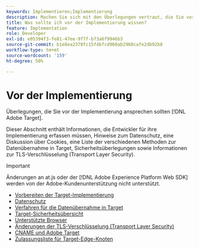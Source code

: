 ```yaml
---
keywords: Implementieren;Implementierung
description: Machen Sie sich mit den Überlegungen vertraut, die Sie vor der Implementierung von Adobe Target beachten sollten.
title: Was sollte ich vor der Implementierung wissen?
feature: Implementation
role: Developer
exl-id: e05394f3-fe81-47ee-9f7f-b73a6f9946b3
source-git-commit: b1e8ea2370fc15f4bfcd960ab2960cafe2db92b8
workflow-type: tm+mt
source-wordcount: '159'
ht-degree: 50%

---
```


# Vor der Implementierung

Überlegungen, die Sie vor der Implementierung ansprechen sollten [!DNL Adobe Target].

Dieser Abschnitt enthält Informationen, die Entwickler für ihre Implementierung erfassen müssen, Hinweise zum Datenschutz, eine Diskussion über Cookies, eine Liste der verschiedenen Methoden zur Datenübernahme in Target, Sicherheitsüberlegungen sowie Informationen zur TLS-Verschlüsselung (Transport Layer Security).

>[!IMPORTANT]
>
>Änderungen an at.js oder der [!DNL Adobe Experience Platform Web SDK] werden von der Adobe-Kundenunterstützung nicht unterstützt.

- [Vorbereiten der Target-Implementierung](https://developer.adobe.com/target/before-implement/prepare-to-implement-target/)
- [Datenschutz](https://developer.adobe.com/target/before-implement/privacy/privacy/)
- [Verfahren für die Datenübernahme in Target](https://developer.adobe.com/target/before-implement/methods-to-get-data-into-target/methods-to-get-data-into-target/)
- [Target-Sicherheitsübersicht](https://developer.adobe.com/target/before-implement/target-security-overview/)
- [Unterstützte Browser](https://developer.adobe.com/target/before-implement/supported-browsers/)
- [Änderungen der TLS-Verschlüsselung (Transport Layer Security)](https://developer.adobe.com/target/before-implement/tls-transport-layer-security-encryption/)
- [CNAME und Adobe Target](https://developer.adobe.com/target/before-implement/implement-cname-support-in-target/)
- [Zulassungsliste für Target-Edge-Knoten](https://developer.adobe.com/target/before-implement/privacy/allowlist-edges/)
